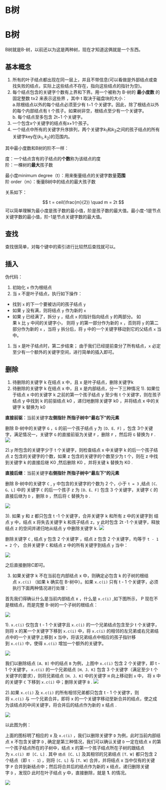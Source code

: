 # B树


# B树
B树就是B-树，以前还以为这是两种树，现在才知道这俩就是一个东西。

## 基本概念
1. 所有的叶子结点都出现在同一层上，并且不带信息(可以看做是外部结点或查找失败的结点，实际上这些结点不存在，指向这些结点的指针为空)。
2. 每个结点包含的关键字个数有上界和下界。用一个被称为 B-树的 **最小度数** 的固定整数 t≥2 来表示这些界 ，其中 t 取决于磁盘块的大小：  
   a.除根结点以外的每个结点必须至少有 t−1 个关键字。因此，除了根结点以外的每个内部结点有 t 个孩子。如果树非空，根结点至少有一个关键字。  
   b. 每个结点至多包含 2t−1 个关键字。
3. 一个包含x个关键字的结点有x+1个孩子。
4. 一个结点中所有的关键字升序排列，两个关键字$k_1$和$k_2$之间的孩子结点的所有关键字key在$(k_1, k_2)$的范围内。

其中最小度数和B树的阶不一样：

度：一个结点含有的子结点的**个数**称为该结点的度  
阶：一棵树的**最大**孩子数

最小度minimum degree（t）：用来衡量结点的关键字数量**范围**  
阶 order（m）：衡量B树中的结点的最大孩子数

关系如下：

$$
t = ceil(\frac{m}{2}) \quad m = 2t
$$
可以简单理解为最小度是孩子数的最小值，阶是孩子数的最大值。最小度-1是节点关键字数的最小值，阶-1是节点关键字数的最大值。

## 查找

查找很简单，对每个键中的索引进行比较然后查找就可以。

## 插入
伪代码：

1.  初始化 `x` 作为根结点
2.  当 `x` 不是叶子结点，执行如下操作：

-   找到 `x` 的下一个要被访问的孩子结点 `y`
-   如果 `y` 没有满，则将结点 `y` 作为新的 `x`
-   如果 `y` 已经满了，拆分 `y` ，结点 `x` 的指针指向结点 `y` 的两部分。 如果 `k` 比 `y` 中间的关键字小， 则将 `y` 的第一部分作为新的 `x` ，否则将 `y` 的第二部分作为新的 `x` ，当将 `y` 拆分后，将 `y` 中的一个关键字移动到它的父结点 `x` 当中。

1.  当 `x` 是叶子结点时，第二步结束； 由于我们已经提前查分了所有结点，`x` 必定至少有一个额外的关键字空间，进行简单的插入即可。


## 删除

1. 待删除的关键字 k 在结点 x 中，且 x 是叶子结点，删除关键字k
2. 待删除的关键字 k 在结点 x 中，且 x 是内部结点，分一下三种情况
1). 如果位于结点 x 中的关键字 k 之前的第一个孩子结点 y 至少有 t 个关键字，则在孩子结点 y 中找到 k 的前驱结点 k0 ，递归地删除关键字 k0 ，并将结点 x 中的关键字 k 替换为 k0

**直接前驱**：当前关键字**左侧指针 所指子树中“最右下”的元素**

删除 B-树中的关键字 `G` ，`G` 的前一个孩子结点 `y` 为 `[D、E、F]` ，包含 3个关键字，满足情况一，关键字 `G` 的直接前驱为关键 `F` ，删除 `F` ，然后将 `G` 替换为 `F` .
![](image/Pasted%20image%2020221004231036.png)

2).y 所包含的关键字少于 t 个关键字，则检查结点 x 中关键字 k 的后一个孩子结点 z 包含的关键字的个数，如果 z 包含的关键字的个数至少为 t 个，则在 z 中找到关键字 k 的直接后继 K0 ,然后删除 K0 ，并将关键 k 替换为 K0 .

**直接后继**：当前关键字**右侧指针 所指子树中“最左下”的元素**

删除 B-树中的关键字 `C` , `y` 中包含的关键字的个数为 2 个，小于 `t = 3` ,结点 `[C、G、L]` 中的 关键字 `C` 的后一个孩子 z 为 `[D、E、F]` 包含 3 个关键字，关键字 `C` 的直接后继为 `D` ，删除 `D` ，然后将 `C` 替换为 `D` .

![](image/Pasted%20image%2020221004231308.png)

3). 如果 y 和 z 都只包含 t -1 个关键字，合并关键字 k 和所有 z 中的关键字到 结点 y 中，结点 x 将失去关键字 k 和孩子结点 z，y 此时包含 2t -1 个关键字，释放结点 z 的空间并递归地从结点 y 中删除关键字 k.
![](image/Pasted%20image%2020221004231344.png)

删除关键字 `C` , 结点 y 包含 2 个关键字 ，结点 z 包含 2 个关键字，均等于 `t - 1 = 2` 个， 合并关键字 `C` 和结点 z 中的所有关键字到结点 `y` 当中：

![](image/Pasted%20image%2020221004231353.png)

之后直接删除C即可。

3. 如果关键字 k 不在当前在内部结点 x 中，则确定必包含 k 的子树的根结点 `x.c(i)` （如果 k 确实在 B-树中）。如果 `x.c(i)` 只有 t - 1 个关键字，必须执行下面两种情况进行处理：

首先我们得确认什么是当前内部结点 x ，什么是 `x.c(i)` ,如下图所示， P 现在不是根结点，而是完整 B-树的一个子树的根结点：

![](image/Pasted%20image%2020221004231700.png)

1). `x.c(i)` 仅包含 t - 1 个关键字且 `x.c(i)` 的一个兄弟结点包含至少 t 个关键字，则将 x 的某一个关键字下移到 `x.c(i)` 中，将 `x.c(i)` 的相邻的左兄弟或右兄弟结点中的一个关键字上移到 x 当中，将该兄弟结点中相应的孩子指针移到 `x.c(i)` 中，使得 `x.c(i)` 增加一个额外的关键字。

![](image/Pasted%20image%2020221004231939.png)

我们以删除结点 `[A、B]` 中的结点 `B` 为例，上图中 `x.c(i)` 包含 2 个关键字，即 t - 1 个关键字， `x.c(i)` 的一个兄弟结点 `[H、J、K]` 包含 3 个关键字（满足至少 t 个关键字的要求），则将兄弟结点 `[H、J、K]` 中的关键字 `H` 向上移动到 `x` 中， 将 x 中的关键字 `C` 下移到 `x.c(i)` 中；删除关键字 `B` .
![](image/Pasted%20image%2020221004232005.png)

2).如果 `x.c(i)` 及 `x.c(i)` 的所有相邻兄弟都只包含 t - 1 个关键字，则将 `x.c(i)` 与 一个兄弟合并，即将 x 的一个关键字移动至新合并的结点，使之成为该结点的中间关键字，将合并后的结点作为新的 x 结点 .

![](image/Pasted%20image%2020221004231700.png)

以此图为例：

上面的图标明了相应的 x 及 `x.c(i)` ，我们以删除关键字 `D` 为例，此时当前内部结点 x 不包含关键字 `D` , 确定是第三种情况，我们可以确认关键 `D` 一定在结点 x 的第一个孩子结点所在的子树中，结点 x 的第一个孩子结点所在子树的跟结点为 `x.c(i) 即 [C、L]` . 其中 `结点 [C、L]` 及其相邻的兄弟结点 `[T、W]` 都只包含 2 个结点（即 `t - 1`) ，则将 `[C、L]` 与 `[T、W]` 合并，并将结点 x 当中仅有的关键字 `P` 合并到新结点中；然后将合并后的结点作为新的 x 结点，递归删除关键字 `D` ，发现D 此时在叶子结点 y 中，直接删除，就是 **1.** 的情况。

![](image/Pasted%20image%2020221004233211.png)


